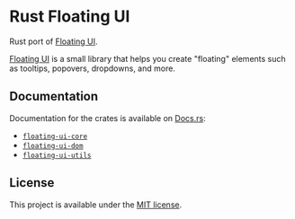 # Rust Floating UI

Rust port of [Floating UI](https://floating-ui.com).

[Floating UI](https://floating-ui.com) is a small library that helps you create "floating" elements such as tooltips, popovers, dropdowns, and more.

## Documentation

Documentation for the crates is available on [Docs.rs](https://docs.rs/):

-   [`floating-ui-core`](https://docs.rs/floating-ui-core/latest/floating_ui_core/)
-   [`floating-ui-dom`](https://docs.rs/floating-ui-dom/latest/floating_ui_dom/)
-   [`floating-ui-utils`](https://docs.rs/floating-ui-utils/latest/floating_ui_utils/)

## License

This project is available under the [MIT license](LICENSE.md).
